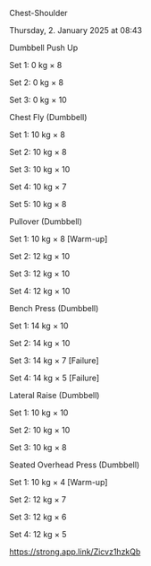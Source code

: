 Chest-Shoulder

Thursday, 2. January 2025 at 08:43

Dumbbell Push Up

Set 1: 0 kg × 8

Set 2: 0 kg × 8

Set 3: 0 kg × 10

Chest Fly (Dumbbell)

Set 1: 10 kg × 8

Set 2: 10 kg × 8

Set 3: 10 kg × 10

Set 4: 10 kg × 7

Set 5: 10 kg × 8

Pullover (Dumbbell)

Set 1: 10 kg × 8 [Warm-up]

Set 2: 12 kg × 10

Set 3: 12 kg × 10

Set 4: 12 kg × 10

Bench Press (Dumbbell)

Set 1: 14 kg × 10

Set 2: 14 kg × 10

Set 3: 14 kg × 7 [Failure]

Set 4: 14 kg × 5 [Failure]

Lateral Raise (Dumbbell)

Set 1: 10 kg × 10

Set 2: 10 kg × 10

Set 3: 10 kg × 8

Seated Overhead Press (Dumbbell)

Set 1: 10 kg × 4 [Warm-up]

Set 2: 12 kg × 7

Set 3: 12 kg × 6

Set 4: 12 kg × 5

 <https://strong.app.link/Zicvz1hzkQb>
